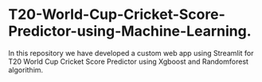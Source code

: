 # T20-World-Cup-Cricket-Score-Predictor-using-Machine-Learning.
In this repository we have developed a custom web app using Streamlit for T20 World Cup Cricket Score Predictor using Xgboost and Randomforest algorithim.
